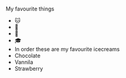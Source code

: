 My favourite things
- 🐱
- 🌼
- 📸
- 🎓
- In order these are my favourite icecreams
- Chocolate 
- Vannila
- Strawberry

